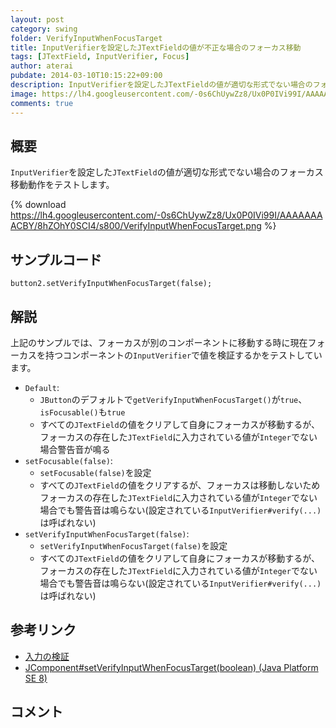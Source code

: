 ```yaml
---
layout: post
category: swing
folder: VerifyInputWhenFocusTarget
title: InputVerifierを設定したJTextFieldの値が不正な場合のフォーカス移動
tags: [JTextField, InputVerifier, Focus]
author: aterai
pubdate: 2014-03-10T10:15:22+09:00
description: InputVerifierを設定したJTextFieldの値が適切な形式でない場合のフォーカス移動動作をテストします。
image: https://lh4.googleusercontent.com/-0s6ChUywZz8/Ux0P0IVi99I/AAAAAAAACBY/8hZOhY0SCI4/s800/VerifyInputWhenFocusTarget.png
comments: true
---
```

## 概要
`InputVerifier`を設定した`JTextField`の値が適切な形式でない場合のフォーカス移動動作をテストします。

{% download https://lh4.googleusercontent.com/-0s6ChUywZz8/Ux0P0IVi99I/AAAAAAAACBY/8hZOhY0SCI4/s800/VerifyInputWhenFocusTarget.png %}

## サンプルコード
<pre class="prettyprint"><code>button2.setVerifyInputWhenFocusTarget(false);
</code></pre>

## 解説
上記のサンプルでは、フォーカスが別のコンポーネントに移動する時に現在フォーカスを持つコンポーネントの`InputVerifier`で値を検証するかをテストしています。

- `Default`:
    - `JButton`のデフォルトで`getVerifyInputWhenFocusTarget()`が`true`、`isFocusable()`も`true`
    - すべての`JTextField`の値をクリアして自身にフォーカスが移動するが、フォーカスの存在した`JTextField`に入力されている値が`Integer`でない場合警告音が鳴る
- `setFocusable(false)`:
    - `setFocusable(false)`を設定
    - すべての`JTextField`の値をクリアするが、フォーカスは移動しないためフォーカスの存在した`JTextField`に入力されている値が`Integer`でない場合でも警告音は鳴らない(設定されている`InputVerifier#verify(...)`は呼ばれない)
- `setVerifyInputWhenFocusTarget(false)`:
    - `setVerifyInputWhenFocusTarget(false)`を設定
    - すべての`JTextField`の値をクリアして自身にフォーカスが移動するが、フォーカスの存在した`JTextField`に入力されている値が`Integer`でない場合でも警告音は鳴らない(設定されている`InputVerifier#verify(...)`は呼ばれない)

<!-- dummy comment line for breaking list -->

## 参考リンク
- [入力の検証](https://docs.oracle.com/javase/jp/1.4/guide/swing/1.3/InputChanges.html)
- [JComponent#setVerifyInputWhenFocusTarget(boolean) (Java Platform SE 8)](https://docs.oracle.com/javase/jp/8/docs/api/javax/swing/JComponent.html#setVerifyInputWhenFocusTarget-boolean-)

<!-- dummy comment line for breaking list -->

## コメント
